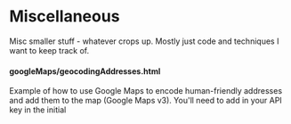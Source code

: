 Miscellaneous
=============

Misc smaller stuff - whatever crops up. Mostly just code and techniques I want to keep track of.


#### googleMaps/geocodingAddresses.html

Example of how to use Google Maps to encode human-friendly addresses and add them to the map (Google Maps v3). You'll need to
add in your API key in the initial <script> tag.